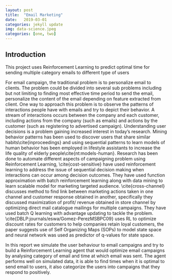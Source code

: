 ```yaml
---
layout: post
title:  "Email Marketing"
date:   2019-03-01
categories: jekyll update
img: data-science.jpeg
categories: [one, two]
---
```


## Introduction

This project uses Reinforcement Learning to predict optimal time for sending multiple category emails to different type of users

For email campaign, the traditional problem is to personalize email to clients. The problem could be divided into several sub problems including but not limiting to finding most effective time period to send the email, personalize the content of the email depending on feature extracted from client. One way to approach this problem is to observe the patterns of interactions people have with emails and try to depict their behavior. A stream of interactions occurs between the company and each customer, including actions from the company (such as emails) and actions by the customer (such as registering to advertised campaign). Understanding user decisions is a problem gaining increased interest in today’s research. Mining behavior patterns has been used to discover users that share similar habits\cite{inproceedings} and using sequential patterns to learn models of human behavior has been employed in lifestyle assistants to increase the life quality of elderly people\cite{nt:models-human}. Research has been done to automate different aspects of campaigning problem using Reinforcement Learning, \cite{cost-sensitive} have used reinforcement learning to address the issue of sequential decision making when interactions can occur among decision outcomes. They have used function approximation with batch reinforcement learning along with data mining to learn scalable model for marketing targeted audience. \cite{cross-channel} discusses method to find link between marketing actions taken in one channel and customer response obtained in another, specifically they discussed maximization of profit/ revenue obtained in store channel by optimizing direct mail catalogue mailings for multiple campaigns. They have used batch Q learning with advantage updating to tackle the problem. \cite{DBLP:journals/eswa/Gomez-PerezMSBPC09} uses RL to optimize discount rates for customers to help companies retain loyal customers, the paper suggests use of Self Organizing Maps (SOPs) to model state space and neural network was used as predictor of q-values for state space. 

In this report we simulate the user behaviour to email campaigns and try to build a Reinforcement Learning agent that would optimize email campaigns by analysing category of email and time at which email was sent. The agent performs well on simulated data, it is able to find times when it is optimal to send email to users, it also categorize the users into campaigns that they respond to positively.